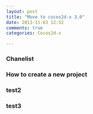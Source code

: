 ```yaml
---
layout: post
title: "Move to cocos2d-x 3.0"
date: 2013-11-03 12:52
comments: true
categories: Cocos2d-x 

---
```



### Chanelist



### How to create a new project



### test2

<!--more-->

### test3

